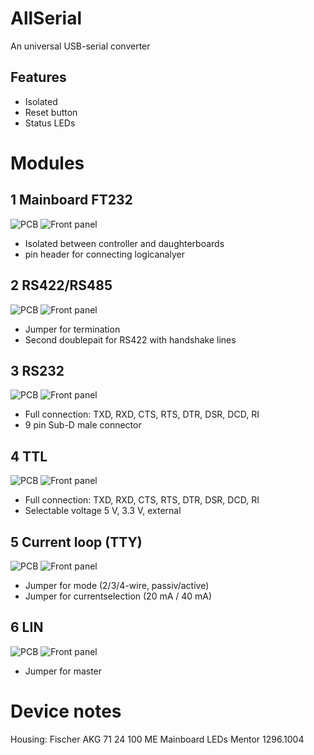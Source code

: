 # AllSerial
An universal USB-serial converter

## Features
- Isolated
- Reset button
- Status LEDs

# Modules
## 1 Mainboard FT232
![PCB](./1_MAIN/PCB.png)
![Front panel](./1_MAIN/FRONT.svg)
* Isolated between controller and daughterboards
* pin header for connecting logicanalyer

## 2 RS422/RS485
![PCB](./2_RS485_RS422/PCB.png)
![Front panel](./2_RS485_RS422/FRONT.svg)
* Jumper for termination
* Second doublepait for RS422 with handshake lines

## 3 RS232
![PCB](./3_RS232/PCB.png)
![Front panel](./3_RS232/FRONT.svg)
* Full connection: TXD, RXD, CTS, RTS, DTR, DSR, DCD, RI
* 9 pin Sub-D male connector

## 4 TTL
![PCB](./4_TTL/PCB.png)
![Front panel](./4_TTL/FRONT.svg)
* Full connection: TXD, RXD, CTS, RTS, DTR, DSR, DCD, RI
* Selectable voltage 5 V, 3.3 V, external

## 5 Current loop (TTY)
![PCB](./5_TTY/PCB.png)
![Front panel](./5_TTY/FRONT.svg)
* Jumper for mode (2/3/4-wire, passiv/active)
* Jumper for currentselection (20 mA / 40 mA)

## 6 LIN
![PCB](./6_LIN/PCB.png)
![Front panel](./6_LIN/FRONT.svg)
* Jumper for master

# Device notes
Housing: Fischer AKG 71 24 100 ME
Mainboard LEDs Mentor 1296.1004
